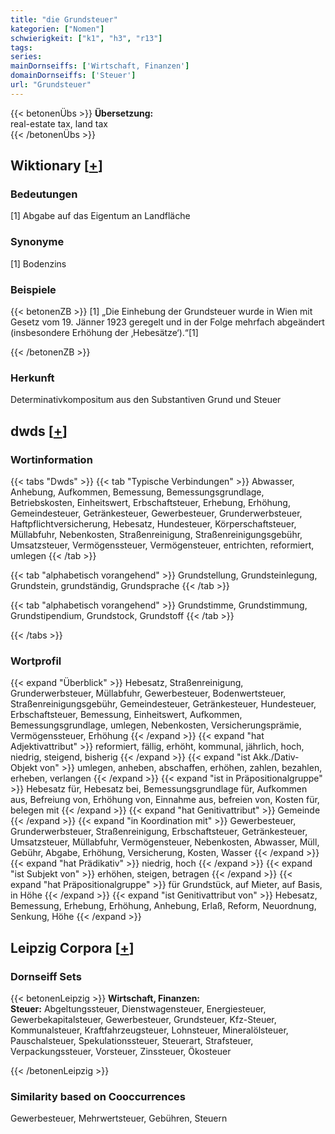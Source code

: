 ```yaml
---
title: "die Grundsteuer"
kategorien: ["Nomen"]
schwierigkeit: ["k1", "h3", "r13"]
tags:
series:
mainDornseiffs: ['Wirtschaft, Finanzen']
domainDornseiffs: ['Steuer']
url: "Grundsteuer"
---
```


{{< betonenÜbs >}}
**Übersetzung:**  
real-estate tax, land tax  
{{< /betonenÜbs >}}

## Wiktionary [[+](https://de.wiktionary.org/wiki/Grundsteuer)]

### Bedeutungen
[1] Abgabe auf das Eigentum an Landfläche  

### Synonyme
[1] Bodenzins  

### Beispiele
{{< betonenZB >}}
[1] „Die Einhebung der Grundsteuer wurde in Wien mit Gesetz vom 19. Jänner 1923 geregelt und in der Folge mehrfach abgeändert (insbesondere Erhöhung der ‚Hebesätze‘).“[1]  

{{< /betonenZB >}}
### Herkunft
Determinativkompositum aus den Substantiven Grund und Steuer  



## dwds [[+](https://www.dwds.de/wb/Grundsteuer)]

### Wortinformation
{{< tabs "Dwds" >}}
{{< tab "Typische Verbindungen" >}}
Abwasser, Anhebung, Aufkommen, Bemessung, Bemessungsgrundlage, Betriebskosten, Einheitswert, Erbschaftsteuer, Erhebung, Erhöhung, Gemeindesteuer, Getränkesteuer, Gewerbesteuer, Grunderwerbsteuer, Haftpflichtversicherung, Hebesatz, Hundesteuer, Körperschaftsteuer, Müllabfuhr, Nebenkosten, Straßenreinigung, Straßenreinigungsgebühr, Umsatzsteuer, Vermögenssteuer, Vermögensteuer, entrichten, reformiert, umlegen
{{< /tab >}}

{{< tab "alphabetisch vorangehend" >}}
Grundstellung, Grundsteinlegung, Grundstein, grundständig, Grundsprache
{{< /tab >}}

{{< tab "alphabetisch vorangehend" >}}
Grundstimme, Grundstimmung, Grundstipendium, Grundstock, Grundstoff
{{< /tab >}}

{{< /tabs >}}

### Wortprofil
{{< expand "Überblick" >}} Hebesatz, Straßenreinigung, Grunderwerbsteuer, Müllabfuhr, Gewerbesteuer, Bodenwertsteuer, Straßenreinigungsgebühr, Gemeindesteuer, Getränkesteuer, Hundesteuer, Erbschaftsteuer, Bemessung, Einheitswert, Aufkommen, Bemessungsgrundlage, umlegen, Nebenkosten, Versicherungsprämie, Vermögenssteuer, Erhöhung {{< /expand >}}
{{< expand "hat Adjektivattribut" >}} reformiert, fällig, erhöht, kommunal, jährlich, hoch, niedrig, steigend, bisherig {{< /expand >}}
{{< expand "ist Akk./Dativ-Objekt von" >}} umlegen, anheben, abschaffen, erhöhen, zahlen, bezahlen, erheben, verlangen {{< /expand >}}
{{< expand "ist in Präpositionalgruppe" >}} Hebesatz für, Hebesatz bei, Bemessungsgrundlage für, Aufkommen aus, Befreiung von, Erhöhung von, Einnahme aus, befreien von, Kosten für, belegen mit {{< /expand >}}
{{< expand "hat Genitivattribut" >}} Gemeinde {{< /expand >}}
{{< expand "in Koordination mit" >}} Gewerbesteuer, Grunderwerbsteuer, Straßenreinigung, Erbschaftsteuer, Getränkesteuer, Umsatzsteuer, Müllabfuhr, Vermögensteuer, Nebenkosten, Abwasser, Müll, Gebühr, Abgabe, Erhöhung, Versicherung, Kosten, Wasser {{< /expand >}}
{{< expand "hat Prädikativ" >}} niedrig, hoch {{< /expand >}}
{{< expand "ist Subjekt von" >}} erhöhen, steigen, betragen {{< /expand >}}
{{< expand "hat Präpositionalgruppe" >}} für Grundstück, auf Mieter, auf Basis, in Höhe {{< /expand >}}
{{< expand "ist Genitivattribut von" >}} Hebesatz, Bemessung, Erhebung, Erhöhung, Anhebung, Erlaß, Reform, Neuordnung, Senkung, Höhe {{< /expand >}}

## Leipzig Corpora [[+](https://corpora.uni-leipzig.de/en/res?word=Grundsteuer&corpusId=deu_newscrawl-public_2018)]

### Dornseiff Sets
{{< betonenLeipzig >}}
**Wirtschaft, Finanzen:**  
**Steuer:** Abgeltungssteuer, Dienstwagensteuer, Energiesteuer, Gewerbekapitalsteuer, Gewerbesteuer, Grundsteuer, Kfz-Steuer, Kommunalsteuer, Kraftfahrzeugsteuer, Lohnsteuer, Mineralölsteuer, Pauschalsteuer, Spekulationssteuer, Steuerart, Strafsteuer, Verpackungssteuer, Vorsteuer, Zinssteuer, Ökosteuer  

{{< /betonenLeipzig >}}

### Similarity based on Cooccurrences
Gewerbesteuer, Mehrwertsteuer, Gebühren, Steuern

